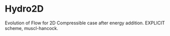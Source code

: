 # Hydro2D
Evolution of Flow for 2D Compressible case after energy addition. EXPLICIT scheme, muscl-hancock.
